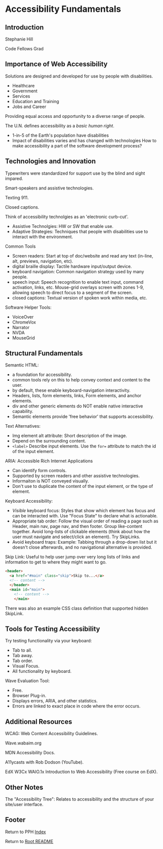 # Accessibility Fundamentals

## Introduction

Stephanie Hill

Code Fellows Grad

## Importance of Web Accessibility

Solutions are designed and developed for use by people with disabilities.

- Healthcare
- Government
- Services
- Education and Training
- Jobs and Career

Providing equal access and opportunity to a diverse range of people.

The U.N. defines accessibility as a *basic human right*.

- 1-in-5 of the Earth's population have disabilities
- Impact of disabilities varies and has changed with technologies
How to make accessibility a part of the software development process?

## Technologies and Innovation

Typewriters were standardized for support use by the blind and sight impared.

Smart-speakers and assistive technologies.

Texting 911.

Closed captions.

Think of accessibility technolgies as an 'electronic curb-cut'.

- Assistive Technolgies: HW or SW that enable use.
- Adaptive Strategies: Techniques that people with disabilities use to interact with the environment.

Common Tools

- Screen readers: Start at top of doc/website and read any text (in-line, alt, previews, navigation, etc).
- digital braille display: Tactile hardware input/output device.
- keyboard navigation: Common navigation strategy used by many people.
- speech input: Speech recognition to enable text input, command activation, links, etc. Mouse-grid overlays screen with zones 1-9, allowing speech to direct focus to a segment of the screen.
- closed captions: Textual version of spoken work within media, etc.

Software Helper Tools:

- VoiceOver
- ChromeVox
- Narrator
- NVDA
- MouseGrid

## Structural Fundamentals

Semantic HTML:

- a foundation for accessibility.
- common tools rely on this to help convey context and content to the user.
- by default, these enable keyboard-navigation interactivity.
- Headers, lists, form elements, links, Form elements, and anchor elements.
- div and other generic elements do NOT enable native interactive capability.
- Semantic elements provide 'free behavior' that supports accessibility.

Text Alternatives:

- Img element alt attribute: Short description of the image.
- Depend on the surrounding content.
- `<label>` Describe input elements. Use the `for=` attribute to match the id of the input element.

ARIA: Accessible Rich Internet Applications

- Can identify form controls.
- Supported by screen readers and other assistive technologies.
- Informaiton is NOT conveyed visually.
- Don't use to duplicate the content of the input element, or the type of element.

Keyboard Accessibility:

- *Visible* keyboard focus: Styles that show which element has focus and can be interacted with. Use "Focus State" to declare what is actionable.
- Appropriate tab order: Follow the visual order of reading a page such as Header, main nav, page nav, and then footer. Group like-content together. Avoid long-lists of clickable elements (think about how the user must navigate and select/click an element). Try SkipLinks.
- Avoid keyboard traps: Example: Tabbing through a drop-down list but it doesn't close afterwards, and no navigational alternative is provided.

Skip Link: Useful to help user jump over very long lists of links and information to get to where they might want to go.

```html
<header>
  <a href="#main" class="skip">Skip to...</a>
  <!-- content -->
  </header>
  <main id="main">
    <!-- content -->
    </main>
```

There was also an example CSS class definition that supported hidden SkipLink.

## Tools for Testing Accessibility

Try testing functionality via your keyboard:

- Tab to all.
- Tab away.
- Tab order.
- Visual Focus.
- All functionality by keyboard.

Wave Evaluation Tool:

- Free.
- Browser Plug-in.
- Displays errors, ARIA, and other statistics.
- Errors are linked to exact place in code where the error occurs.

## Additional Resources

WCAG: Web Content Accessibility Guidelines.

Wave.wabaim.org

MDN Accessibility Docs.

A11ycasts with Rob Dodson (YouTube).

EdX W3Cx WAIO.1x Introduction to Web Accessibility (Free course on EdX).

## Other Notes

The "Accessibility Tree": Relates to accessibility and the structure of your site/user interface.

## Footer

Return to PPH [Index](./pph-index.html)

Return to [Root README](../README.html)
